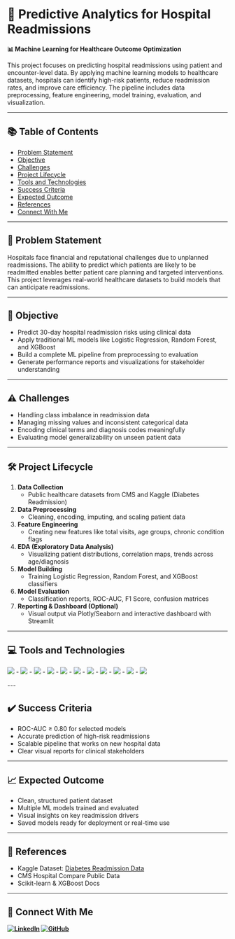 # 🏥 Predictive Analytics for Hospital Readmissions  
**📊 Machine Learning for Healthcare Outcome Optimization**

This project focuses on predicting hospital readmissions using patient and encounter-level data. By applying machine learning models to healthcare datasets, hospitals can identify high-risk patients, reduce readmission rates, and improve care efficiency. The pipeline includes data preprocessing, feature engineering, model training, evaluation, and visualization.

---

## 📚 Table of Contents  
- [Problem Statement](#problem-statement)  
- [Objective](#objective)  
- [Challenges](#challenges)  
- [Project Lifecycle](#project-lifecycle)  
- [Tools and Technologies](#tools-and-technologies)  
- [Success Criteria](#success-criteria)  
- [Expected Outcome](#expected-outcome)  
- [References](#references)  
- [Connect With Me](#connect-with-me)

---

## 📌 Problem Statement  
Hospitals face financial and reputational challenges due to unplanned readmissions. The ability to predict which patients are likely to be readmitted enables better patient care planning and targeted interventions. This project leverages real-world healthcare datasets to build models that can anticipate readmissions.

---

## 🎯 Objective  
- Predict 30-day hospital readmission risks using clinical data  
- Apply traditional ML models like Logistic Regression, Random Forest, and XGBoost  
- Build a complete ML pipeline from preprocessing to evaluation  
- Generate performance reports and visualizations for stakeholder understanding

---

## ⚠️ Challenges  
- Handling class imbalance in readmission data  
- Managing missing values and inconsistent categorical data  
- Encoding clinical terms and diagnosis codes meaningfully  
- Evaluating model generalizability on unseen patient data

---

## 🛠️ Project Lifecycle  
1. **Data Collection**  
   - Public healthcare datasets from CMS and Kaggle (Diabetes Readmission)  
2. **Data Preprocessing**  
   - Cleaning, encoding, imputing, and scaling patient data  
3. **Feature Engineering**  
   - Creating new features like total visits, age groups, chronic condition flags  
4. **EDA (Exploratory Data Analysis)**  
   - Visualizing patient distributions, correlation maps, trends across age/diagnosis  
5. **Model Building**  
   - Training Logistic Regression, Random Forest, and XGBoost classifiers  
6. **Model Evaluation**  
   - Classification reports, ROC-AUC, F1 Score, confusion matrices  
7. **Reporting & Dashboard (Optional)**  
   - Visual output via Plotly/Seaborn and interactive dashboard with Streamlit

---

## 💻 Tools and Technologies  
<P><img src="https://img.shields.io/badge/Python-3776AB?style=for-the-badge&logo=python&logoColor=white" />
- <img src="https://img.shields.io/badge/Pandas-150458?style=for-the-badge&logo=pandas&logoColor=white" />
- <img src="https://img.shields.io/badge/Numpy-013243?style=for-the-badge&logo=numpy&logoColor=white" /> 
- <img src="https://img.shields.io/badge/scikit--learn-F7931E?style=for-the-badge&logo=scikit-learn&logoColor=white" />
- <img src="https://img.shields.io/badge/XGBoost-EC0000?style=for-the-badge&logo=python&logoColor=white" />  
- <img src="https://img.shields.io/badge/Matplotlib-3776AB?style=for-the-badge&logo=python&logoColor=white" /> 
- <img src="https://img.shields.io/badge/Seaborn-44A8B3?style=for-the-badge&logo=python&logoColor=white" />  
- <img src="https://img.shields.io/badge/Plotly-3F4F75?style=for-the-badge&logo=plotly&logoColor=white" />  
- <img src="https://img.shields.io/badge/Jupyter-F37626?style=for-the-badge&logo=jupyter&logoColor=white" />  
- <img src="https://img.shields.io/badge/Streamlit-FF4B4B?style=for-the-badge&logo=streamlit&logoColor=white" />  
- <img src="https://img.shields.io/badge/Joblib-008000?style=for-the-badge&logo=python&logoColor=white" />
</P>
---

## ✔️ Success Criteria  
- ROC-AUC ≥ 0.80 for selected models  
- Accurate prediction of high-risk readmissions  
- Scalable pipeline that works on new hospital data  
- Clear visual reports for clinical stakeholders

---

## 📈 Expected Outcome  
- Clean, structured patient dataset  
- Multiple ML models trained and evaluated  
- Visual insights on key readmission drivers  
- Saved models ready for deployment or real-time use

---

## 🔗 References  
- Kaggle Dataset: [Diabetes Readmission Data](https://www.kaggle.com/datasets/ryanholbrook/diabetes-patient-readmission)  
- CMS Hospital Compare Public Data  
- Scikit-learn & XGBoost Docs

---

## 🤝 Connect With Me  
**[![LinkedIn](https://img.shields.io/badge/LinkedIn-Prathamesh%20Jadhav-blue?logo=linkedin)](https://www.linkedin.com/in/prathamesh-jadhav-78b02523a/) [![GitHub](https://img.shields.io/badge/GitHub-Prathamesh%20Jadhav-2b3137?logo=github)](https://github.com/prathamesh693)**